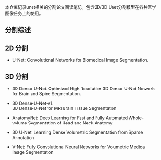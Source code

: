 本仓库记录unet相关的分割论文阅读笔记。包含2D/3D Unet分割模型在各种医学图像任务上的使用。  
## 分割综述

## 2D 分割
* U-Net: Convolutional Networks for Biomedical Image Segmentation.
## 3D 分割   
* 3D Dense-U-Net. 
Optimized High Resolution 3D Dense-U-Net Network for Brain and Spine Segmentation.   
* 3D Dense-U-Net-V1.    
3D Dense-U-Net for MRI Brain Tissue Segmentation
* AnatomyNet: Deep Learning for Fast and Fully Automated Whole-volume Segmentation of Head and Neck Anatomy

* 3D U-Net: Learning Dense Volumetric Segmentation from Sparse Annotation 
* V-Net: Fully Convolutional Neural Networks for Volumetric Medical Image Segmentation 
